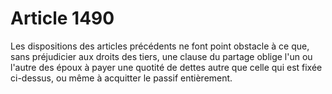 # Article 1490

Les dispositions des articles précédents ne font point obstacle à ce que, sans préjudicier aux droits des tiers, une clause du partage oblige l'un ou l'autre des époux à payer une quotité de dettes autre que celle qui est fixée ci-dessus, ou même à acquitter le passif entièrement.